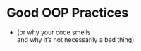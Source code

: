 # Good OOP Practices

* (or why your code smells<br />and why it’s not necessarily a bad thing)
<!-- .element: class="fragment" -->
